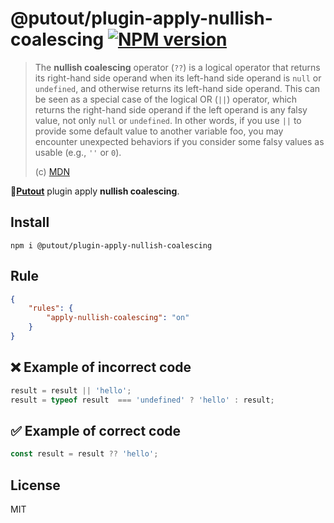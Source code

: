 # @putout/plugin-apply-nullish-coalescing [![NPM version][NPMIMGURL]][NPMURL]

[NPMIMGURL]: https://img.shields.io/npm/v/@putout/plugin-apply-nullish-coalescing.svg?style=flat&longCache=true
[NPMURL]: https://npmjs.org/package/@putout/plugin-apply-nullish-coalescing"npm"

> The **nullish coalescing** operator (`??`) is a logical operator that returns its right-hand side operand when its left-hand side operand is `null` or `undefined`, and otherwise returns its left-hand side operand.
> This can be seen as a special case of the logical OR (`||`) operator, which returns the right-hand side operand if the left operand is any falsy value, not only `null` or `undefined`. In other words, if you use `||` to provide some default value to another variable foo, you may encounter unexpected behaviors if you consider some falsy values as usable (e.g., `''` or `0`).
> 
> (c) [MDN](https://developer.mozilla.org/en-US/docs/Web/JavaScript/Reference/Operators/Nullish_coalescing_operator)

🐊[**Putout**](https://github.com/coderaiser/putout) plugin apply **nullish coalescing**.

## Install

```
npm i @putout/plugin-apply-nullish-coalescing
```

## Rule

```json
{
    "rules": {
        "apply-nullish-coalescing": "on"
    }
}
```

## ❌ Example of incorrect code

```js
result = result || 'hello';
result = typeof result  === 'undefined' ? 'hello' : result;
```

## ✅ Example of correct code

```js
const result = result ?? 'hello';
```

## License

MIT
